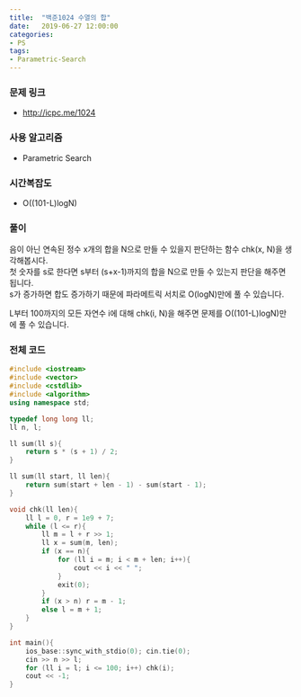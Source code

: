 ```yaml
---
title:  "백준1024 수열의 합"
date:   2019-06-27 12:00:00
categories:
- PS
tags:
- Parametric-Search
---
```


### 문제 링크
* http://icpc.me/1024

### 사용 알고리즘
* Parametric Search

### 시간복잡도
* O((101-L)logN)

### 풀이
음이 아닌 연속된 정수 x개의 합을 N으로 만들 수 있을지 판단하는 함수 chk(x, N)을 생각해봅시다.<br>
첫 숫자를 s로 한다면 s부터 (s+x-1)까지의 합을 N으로 만들 수 있는지 판단을 해주면 됩니다.<br>
s가 증가하면 합도 증가하기 때문에 파라메트릭 서치로 O(logN)만에 풀 수 있습니다.

L부터 100까지의 모든 자연수 i에 대해 chk(i, N)을 해주면 문제를 O((101-L)logN)만에 풀 수 있습니다.

### 전체 코드
```cpp
#include <iostream>
#include <vector>
#include <cstdlib>
#include <algorithm>
using namespace std;

typedef long long ll;
ll n, l;

ll sum(ll s){
	return s * (s + 1) / 2;
}

ll sum(ll start, ll len){
	return sum(start + len - 1) - sum(start - 1);
}

void chk(ll len){
	ll l = 0, r = 1e9 + 7;
	while (l <= r){
		ll m = l + r >> 1;
		ll x = sum(m, len);
		if (x == n){
			for (ll i = m; i < m + len; i++){
				cout << i << " ";
			}
			exit(0);
		}
		if (x > n) r = m - 1;
		else l = m + 1;
	}
}

int main(){
	ios_base::sync_with_stdio(0); cin.tie(0);
	cin >> n >> l;
	for (ll i = l; i <= 100; i++) chk(i);
	cout << -1;
}
```
